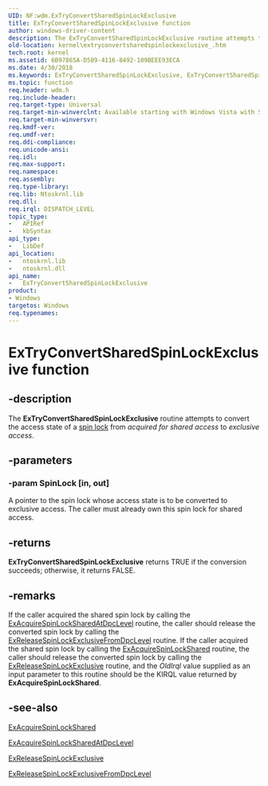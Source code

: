 ```yaml
---
UID: NF:wdm.ExTryConvertSharedSpinLockExclusive
title: ExTryConvertSharedSpinLockExclusive function
author: windows-driver-content
description: The ExTryConvertSharedSpinLockExclusive routine attempts to convert the access state of a spin lock from acquired for shared access to exclusive access.
old-location: kernel\extryconvertsharedspinlockexclusive_.htm
tech.root: kernel
ms.assetid: 6B97865A-D589-4116-8492-109BEEE93ECA
ms.date: 4/30/2018
ms.keywords: ExTryConvertSharedSpinLockExclusive, ExTryConvertSharedSpinLockExclusive routine [Kernel-Mode Driver Architecture], kernel.extryconvertsharedspinlockexclusive_, wdm/ExTryConvertSharedSpinLockExclusive
ms.topic: function
req.header: wdm.h
req.include-header: 
req.target-type: Universal
req.target-min-winverclnt: Available starting with Windows Vista with SP1.
req.target-min-winversvr: 
req.kmdf-ver: 
req.umdf-ver: 
req.ddi-compliance: 
req.unicode-ansi: 
req.idl: 
req.max-support: 
req.namespace: 
req.assembly: 
req.type-library: 
req.lib: Ntoskrnl.lib
req.dll: 
req.irql: DISPATCH_LEVEL
topic_type:
-	APIRef
-	kbSyntax
api_type:
-	LibDef
api_location:
-	ntoskrnl.lib
-	ntoskrnl.dll
api_name:
-	ExTryConvertSharedSpinLockExclusive
product:
- Windows
targetos: Windows
req.typenames: 
---
```


# ExTryConvertSharedSpinLockExclusive function


## -description


The <b>ExTryConvertSharedSpinLockExclusive</b> routine attempts to convert the access state of a <a href="https://msdn.microsoft.com/a37c0db4-ff9c-4958-a9f4-62b671458d03">spin lock</a> from <i>acquired for shared access</i> to <i>exclusive access</i>.


## -parameters




### -param SpinLock [in, out]

A pointer to the spin lock whose access state is to be converted to exclusive access.  The caller must already own this spin lock for shared access.


## -returns



<b>ExTryConvertSharedSpinLockExclusive</b> returns TRUE if the conversion succeeds; otherwise, it returns FALSE.




## -remarks



If the caller acquired the shared spin lock by calling the <a href="https://msdn.microsoft.com/library/windows/hardware/hh451055">ExAcquireSpinLockSharedAtDpcLevel</a> routine, the caller should release the converted spin lock by calling the <a href="https://msdn.microsoft.com/library/windows/hardware/hh451058">ExReleaseSpinLockExclusiveFromDpcLevel</a> routine. If the caller acquired the shared spin lock by calling the <a href="https://msdn.microsoft.com/library/windows/hardware/hh451053">ExAcquireSpinLockShared</a> routine, the caller should release the converted spin lock by calling the <a href="https://msdn.microsoft.com/D10C65A6-96E7-4BE0-BDD5-EFD129DC424C">ExReleaseSpinLockExclusive</a> routine, and the <i>OldIrql</i> value supplied as an input parameter to this routine should be the KIRQL value returned by <b>ExAcquireSpinLockShared</b>. 




## -see-also




<a href="https://msdn.microsoft.com/library/windows/hardware/hh451053">ExAcquireSpinLockShared</a>



<a href="https://msdn.microsoft.com/library/windows/hardware/hh451055">ExAcquireSpinLockSharedAtDpcLevel</a>



<a href="https://msdn.microsoft.com/D10C65A6-96E7-4BE0-BDD5-EFD129DC424C">ExReleaseSpinLockExclusive</a>



<a href="https://msdn.microsoft.com/library/windows/hardware/hh451058">ExReleaseSpinLockExclusiveFromDpcLevel</a>
 

 

